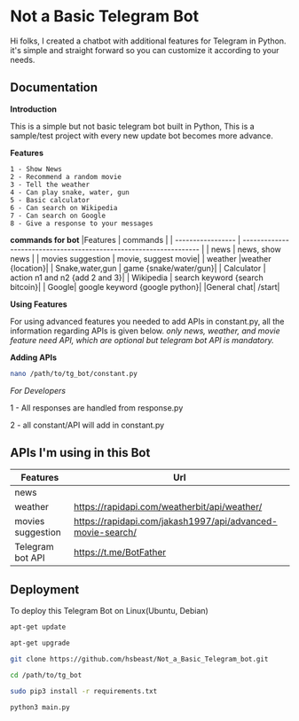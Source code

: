 
# Not a Basic Telegram Bot 

Hi folks, I created a chatbot with additional features for Telegram in Python. it's simple and straight forward so you can customize it according to your needs.





## Documentation
**Introduction**

This is a simple but not basic telegram bot built in Python,
This is a sample/test project with every new update bot becomes more advance.

**Features**

    1 - Show News
    2 - Recommend a random movie
    3 - Tell the weather
    4 - Can play snake, water, gun
    5 - Basic calculator
    6 - Can search on Wikipedia
    7 - Can search on Google
    8 - Give a response to your messages

**commands for bot**
|Features            | commands                                                               |
| ----------------- | ------------------------------------------------------------------ |
| news | news, show news |
| movies suggestion |  movie, suggest movie|
| weather |weather {location}|
| Snake,water,gun | game {snake/water/gun}|
| Calculator | action n1 and n2 {add 2 and 3}|
| Wikipedia | search keyword {search bitcoin}|
| Google| google keyword {google python}|
|General chat| /start|


**Using Features**

For using advanced features you needed to add APIs in constant.py, all the information regarding APIs is given below.
*only news, weather, and movie feature need API, which are optional but telegram bot API is mandatory.*

**Adding APIs**
```bash
nano /path/to/tg_bot/constant.py
```

*For Developers*

1 - All responses are handled from response.py

2 - all constant/API will add in constant.py

## APIs I'm using in this Bot

|Features            | Url                                                                |
| ----------------- | ------------------------------------------------------------------ |
| news ||https://newsapi.org
| weather |https://rapidapi.com/weatherbit/api/weather/|
| movies suggestion | https://rapidapi.com/jakash1997/api/advanced-movie-search/ |
| Telegram bot API |https://t.me/BotFather|


## Deployment

To deploy this Telegram Bot on Linux(Ubuntu, Debian)
```bash
apt-get update
```
```bash
apt-get upgrade
```
```bash
git clone https://github.com/hsbeast/Not_a_Basic_Telegram_bot.git 
```
```bash
cd /path/to/tg_bot
```
```bash
sudo pip3 install -r requirements.txt  
```
```bash
python3 main.py
```



